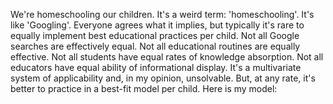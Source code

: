 We're homeschooling our children. It's a weird term: 'homeschooling'. It's like 'Googling'. Everyone agrees what it implies, but typically it's rare to equally implement best educational practices per child. Not all Google searches are effectively equal. Not all educational routines are equally effective. Not all students have equal rates of knowledge absorption. Not all educators have equal ability of informational display. It's a multivariate system of applicability and, in my opinion, unsolvable. But, at any rate, it's better to practice in a best-fit model per child. Here is my model:
